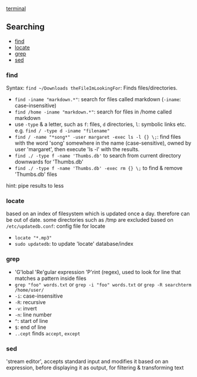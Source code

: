 [terminal](terminal.md)

## Searching
- [find](#find)
- [locate](#locate)
- [grep](#grep)
- [sed](#sed)

### find
Syntax: `find ~/Downloads theFileImLookingFor`: Finds files/directories.
- `find -iname "markdown.*"`: search for files called markdown (`-iname`: case-insensitive)
- `find /home -iname "markdown.*"`: search for files in /home called markdown
- use `-type` & a letter, such as `f`: files, `d` directories, `l`: symbolic links etc. e.g. `find / -type d -iname "filename"`
- `find / -name "*song*" -user margaret -exec ls -l {} \;`: find files with the word 'song' somewhere in the name (case-sensitive), owned by user 'margaret', then execute 'ls -l' with the results.
- `find ./ -type f -name 'Thumbs.db'` to search from current directory downwards for 'Thumbs.db'
- `find ./ -type f -name 'Thumbs.db' -exec rm {} \;` to find & remove 'Thumbs.db' files

hint: pipe results to less




### locate
based on an index of filesystem which is updated once a day. therefore can be out of date. some directories such as /tmp are excluded based on  `/etc/updatedb.conf`: config file for locate
- `locate "*.mp3"`
- `sudo updatedb`: to update 'locate' database/index

### grep
- 'G'lobal 'Re'gular expression 'P'rint (regex), used to look for line that matches a pattern inside files
- `grep "foo" words.txt` or `grep -i "foo" words.txt` or `grep -R searchterm /home/user/`
- `-i`: case-insensitive
- `-R`: recursive
- `-v`: invert
- `-n`: line number
- `^`: start of line
- `$`: end of line
- `..cept` finds `accept`, `except`

### sed
'stream editor', accepts standard input and modifies it based on an expression, before displaying it as output, for filtering & transforming text
